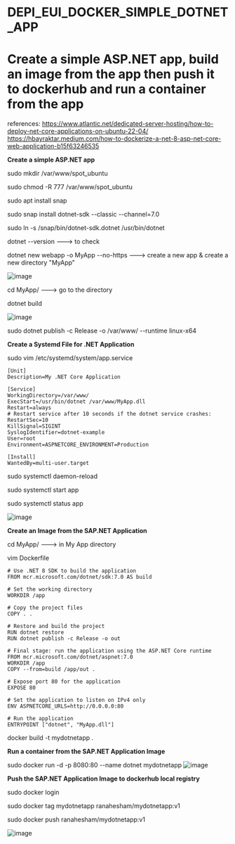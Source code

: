 # DEPI_EUI_DOCKER_SIMPLE_DOTNET_APP
# Create a simple ASP.NET app, build an image from the app then push it to dockerhub and run a container from the app

references: 
https://www.atlantic.net/dedicated-server-hosting/how-to-deploy-net-core-applications-on-ubuntu-22-04/
https://hbayraktar.medium.com/how-to-dockerize-a-net-8-asp-net-core-web-application-b15f63246535


**Create a simple ASP.NET app**

sudo mkdir /var/www/spot_ubuntu

sudo chmod -R 777 /var/www/spot_ubuntu

sudo apt install snap

sudo snap install dotnet-sdk --classic --channel=7.0

sudo ln -s /snap/bin/dotnet-sdk.dotnet /usr/bin/dotnet

dotnet --version ---> to check

dotnet new webapp -o MyApp --no-https ---> create a new app & create a new directory "MyApp"

![image](https://github.com/user-attachments/assets/d5f4d3cf-3abc-46dc-adf1-ff693895b163)

cd MyApp/ ---> go to the directory

dotnet build

![image](https://github.com/user-attachments/assets/0f1880a9-97d9-47f3-9382-227c235a2820)

sudo dotnet publish -c Release -o /var/www/ --runtime linux-x64

**Create a Systemd File for .NET Application**

sudo vim /etc/systemd/system/app.service
```
[Unit]
Description=My .NET Core Application

[Service]
WorkingDirectory=/var/www/
ExecStart=/usr/bin/dotnet /var/www/MyApp.dll
Restart=always
# Restart service after 10 seconds if the dotnet service crashes:
RestartSec=10
KillSignal=SIGINT
SyslogIdentifier=dotnet-example
User=root
Environment=ASPNETCORE_ENVIRONMENT=Production

[Install]
WantedBy=multi-user.target
```
sudo systemctl daemon-reload

sudo systemctl start app

sudo systemctl status app

![image](https://github.com/user-attachments/assets/fd0d7faf-b3cc-4829-a89b-77abc15d14f5)


**Create an Image from the SAP.NET Application**

cd MyApp/ ---> in My App directory

vim Dockerfile

```
# Use .NET 8 SDK to build the application
FROM mcr.microsoft.com/dotnet/sdk:7.0 AS build

# Set the working directory
WORKDIR /app

# Copy the project files
COPY . .

# Restore and build the project
RUN dotnet restore
RUN dotnet publish -c Release -o out

# Final stage: run the application using the ASP.NET Core runtime
FROM mcr.microsoft.com/dotnet/aspnet:7.0
WORKDIR /app
COPY --from=build /app/out .

# Expose port 80 for the application
EXPOSE 80

# Set the application to listen on IPv4 only
ENV ASPNETCORE_URLS=http://0.0.0.0:80

# Run the application
ENTRYPOINT ["dotnet", "MyApp.dll"]
```
docker build -t mydotnetapp .

**Run a container from the SAP.NET Application Image**

sudo docker run -d -p 8080:80 --name dotnet mydotnetapp
![image](https://github.com/user-attachments/assets/674803fb-1e26-472c-9602-d88e5bb86af0)

**Push the SAP.NET Application Image to dockerhub local registry**

sudo docker login

sudo docker tag mydotnetapp ranahesham/mydotnetapp:v1

sudo docker push ranahesham/mydotnetapp:v1

![image](https://github.com/user-attachments/assets/47a933fe-e229-474e-8b70-e68e022e0fa3)



